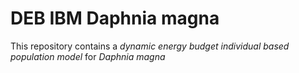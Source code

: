 # DEB IBM Daphnia magna
 
 This repository contains a *dynamic energy budget individual based population model* for *Daphnia magna*